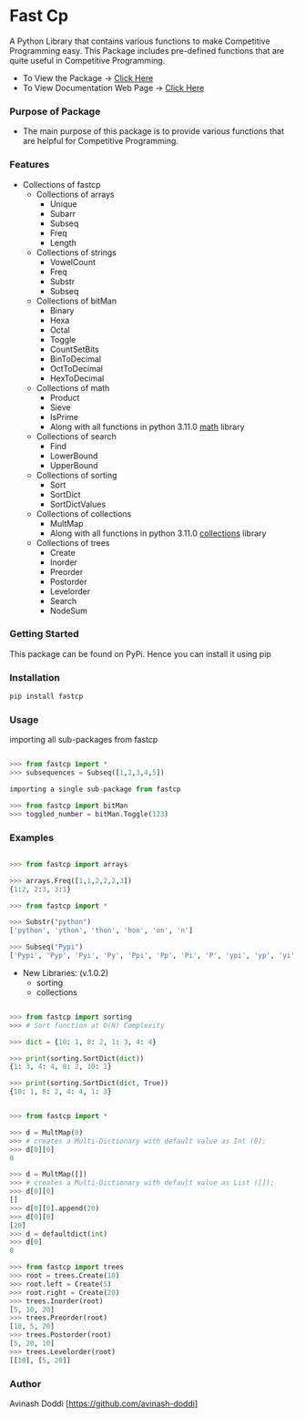 # Fast Cp
A Python Library that contains various functions to make Competitive Programming easy. 
This Package includes pre-defined functions that are quite useful in Competitive Programming.
+ To View the Package -> [Click Here](https://pypi.org/project/fastcp/)
+ To View Documentation Web Page -> [Click Here](https://avinash-doddi.github.io/fastcp/)

### Purpose of Package
+ The main purpose of this package is to provide various functions that are helpful for Competitive Programming.

### Features
+ Collections of fastcp
    + Collections of arrays
        - Unique
        - Subarr
        - Subseq
        - Freq
        - Length
    + Collections of strings
        - VowelCount
        - Freq
        - Substr
        - Subseq
    + Collections of bitMan
        - Binary
        - Hexa
        - Octal
        - Toggle
        - CountSetBits
        - BinToDecimal
        - OctToDecimal
        - HexToDecimal
    + Collections of math
        - Product
        - Sieve
        - IsPrime
        + Along with all functions in python 3.11.0 [math](https://docs.python.org/3/library/math.html) library
    + Collections of search
        - Find
        - LowerBound
        - UpperBound
    + Collections of sorting
        - Sort
        - SortDict
        - SortDictValues
    + Collections of collections
        - MultMap
        + Along with all functions in python 3.11.0 [collections](https://docs.python.org/3/library/collections.html) library
    + Collections of trees
        - Create
        - Inorder
        - Preorder
        - Postorder
        - Levelorder
        - Search
        - NodeSum

### Getting Started
This package can be found on PyPi. Hence you can install it using pip

### Installation
```bash
pip install fastcp
```

### Usage

importing all sub-packages from fastcp
```python

>>> from fastcp import *
>>> subsequences = Subseq([1,2,3,4,5])

importing a single sub-package from fastcp

>>> from fastcp import bitMan
>>> toggled_number = bitMan.Toggle(123)
```

### Examples

```python

>>> from fastcp import arrays

>>> arrays.Freq([1,1,2,2,2,3])
{1:2, 2:3, 3:1}
```

```python
>>> from fastcp import *

>>> Substr("python")
['python', 'ython', 'thon', 'hon', 'on', 'n']

>>> Subseq("Pypi")
['Pypi', 'Pyp', 'Pyi', 'Py', 'Ppi', 'Pp', 'Pi', 'P', 'ypi', 'yp', 'yi', 'y', 'pi', 'p', 'i', '']
```
+ New Libraries: (v.1.0.2)
    + sorting
    + collections

```python

>>> from fastcp import sorting
>>> # Sort function at O(N) Complexity

>>> dict = {10: 1, 8: 2, 1: 3, 4: 4}

>>> print(sorting.SortDict(dict))
{1: 3, 4: 4, 8: 2, 10: 1}

>>> print(sorting.SortDict(dict, True))
{10: 1, 8: 2, 4: 4, 1: 3}


>>> from fastcp import *

>>> d = MultMap(0)
>>> # creates a Multi-Dictionary with default value as Int (0);
>>> d[0][0]
0

>>> d = MultMap([])
>>> # creates a Multi-Dictionary with default value as List ([]);
>>> d[0][0]
[]
>>> d[0][0].append(20)
>>> d[0][0]
[20]
>>> d = defaultdict(int)
>>> d[0]
0

```

```python
>>> from fastcp import trees
>>> root = trees.Create(10)
>>> root.left = Create(5)
>>> root.right = Create(20)
>>> trees.Inorder(root)
[5, 10, 20]
>>> trees.Preorder(root)
[10, 5, 20]
>>> trees.Postorder(root)
[5, 20, 10]
>>> trees.Levelorder(root)
[[10], [5, 20]]
```

### Author
Avinash Doddi [https://github.com/avinash-doddi]
